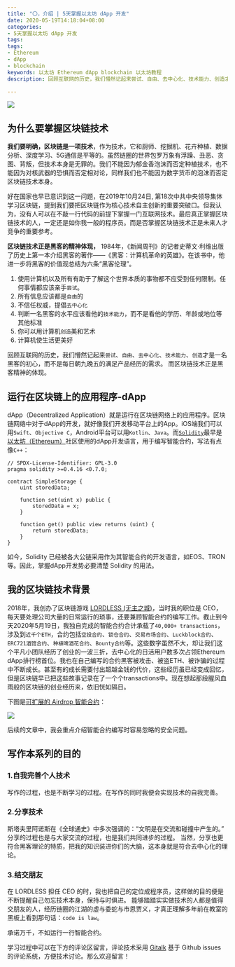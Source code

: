 ```yaml
---
title: "〇，介绍 | 5天掌握以太坊 dApp 开发"
date: 2020-05-19T14:18:04+08:00
categories:
- 5天掌握以太坊 dApp 开发
tags:
tags: 
- Ethereum
- dApp 
- blockchain
keywords: 以太坊 Ethereum dApp blockchain 以太坊教程
description: 回顾互联网的历史，我们懵然记起来尝试、自由、去中心化、技术能力、创造才是一名黑客的初心，而不是每日朝九晚五的满足产品经历的需求。而区块链技术正是黑客精神的体现。

---
```

![](https://chendongze.oss-cn-shanghai.aliyuncs.com/ipic/tz8ig.jpg)
## 为什么要掌握区块链技术
**我们要明确，区块链是一项技术**，作为技术，它和厨师、挖掘机、花卉种植、数据分析、深度学习、5G通信是平等的。虽然链圈的世界包罗万象有浮躁、丑恶、贪图、背叛，但技术本身是无罪的。我们不能因为郁金香泡沫而否定种植技术，也不能因为对核武器的恐惧而否定相对论，同样我们也不能因为数字货币的泡沫而否定区块链技术本身。

好在国家也早已意识到这一问题，在2019年10月24日, 第18次中共中央领导集体学习区块链，提到我们要把区块链作为核心技术自主创新的重要突破口。但我认为，没有人可以在不敲一行代码的前提下掌握一门互联网技术。最后真正掌握区块链技术的人，一定还是如你我一般的程序员。而是否掌握区块链技术正是未来人才竞争的重要参考。

**区块链技术正是黑客的精神体现，** 1984年，《新闻周刊》的记者史蒂文·利维出版了历史上第一本介绍黑客的著作——《黑客：计算机革命的英雄》。在该书中，他进一步将黑客的价值观总结为六条“黑客伦理”。
1. 使用计算机以及所有有助于了解这个世界本质的事物都不应受到任何限制。任何事情都应该亲手`尝试`。
2. 所有信息应该都是`自由`的
3. 不信任权威，提倡`去中心化`
4. 判断一名黑客的水平应该看他的`技术能力`，而不是看他的学历、年龄或地位等其他标准
5. 你可以用计算机`创造`美和艺术
6. 计算机使生活更美好


回顾互联网的历史，我们懵然记起来`尝试`、`自由`、`去中心化`、`技术能力`、`创造`才是一名黑客的初心，而不是每日朝九晚五的满足产品经历的需求。
而区块链技术正是黑客精神的体现。

## 运行在区块链上的应用程序-dApp
dApp（Decentralized Application）就是运行在区块链网络上的应用程序。区块链网络中对于dApp的开发，就好像我们开发移动平台上的App。iOS端我们可以用`Swift`、`Objective C`，Android平台可以用`Kotlin`、`Java`。而[`Solidity`](http://solidity.readthedocs.io/en/v0.6.8/)最早是[以太坊（Ethereum）](https://github.com/ethereum/)社区使用的dApp开发语言，用于编写智能合约，写法有点像`C++`：
```solidity
// SPDX-License-Identifier: GPL-3.0
pragma solidity >=0.4.16 <0.7.0;

contract SimpleStorage {
    uint storedData;

    function set(uint x) public {
        storedData = x;
    }

    function get() public view returns (uint) {
        return storedData;
    }
}
```
如今，Solidity 已经被各大公链采用作为其智能合约的开发语言，如EOS、TRON等。因此，掌握dApp开发势必要清楚 Solidity 的用法。

## 我的区块链技术背景

2018年，我创办了区块链游戏 [LORDLESS (无主之城)](https://lordless.io)，当时我的职位是 CEO，每天要处理公司大量的日常运行的琐事，还要兼顾智能合约的编写工作。截止到今天2020年5月19日，我独自完成的智能合约合计承载了`40,000+ transactions`，涉及到`近千个ETH`，合约包括`空投合约`、`锁仓合约`、`交易市场合约`、`Luckblock合约`、`ERC721酒馆合约`、`种植啤酒花合约`、`Bounty合约`等。这些数字虽然不大，却让我们这个平凡小团队经历了创业的一波三折，去中心化的日活用户数多次占领Ethereum dApp排行榜首位。我也在自己编写的合约黑客被攻击、被盗ETH、被诈骗的过程中不断成长。甚至有的成长需要付出超越金钱的代价，这些经历虽已经变成回忆，但是区块链早已把这些故事记录在了一个个transactions中。现在想起那段腥风血雨般的区块链的创业经历来，依旧恍如隔日。

下图是[可扩展的 Airdrop 智能合约](https://etherscan.io/address/0x35223bc965dbd91b41ddf1f540e8c7e475853551)：

![](https://chendongze.oss-cn-shanghai.aliyuncs.com/ipic/dv38e.jpg)

后续的文章中，我会重点介绍智能合约编写时容易忽略的安全问题。

## 写作本系列的目的
### 1.自我完善个人技术
写作的过程，也是不断学习的过程。在写作的同时我便会实现技术的自我完善。

### 2.分享技术
斯塔夫里阿诺斯在《全球通史》中多次强调的：“文明是在交流和碰撞中产生的。” 分享的过程也是与大家交流的过程，也是我们共同进步的过程。
当然，分享也更符合黑客理论的特质，把我的知识装进你们的大脑，这本身就是符合去中心化的理论。

### 3.结交朋友
在 LORDLESS 担任 CEO 的时，我也把自己的定位成程序员，这样做的目的便是不断提醒自己勿忘技术本身，保持与时俱进。
能够踏踏实实做技术的人都是值得交朋友的人，经历链圈的江湖的虚与委蛇与市恩贾义，才真正理解多年前在教室的黑板上看到那句话：`code is law`。

承诺万千，不如运行一行智能合约。

学习过程中可以在下方的评论区留言，评论技术采用 [Gitalk](https://github.com/gitalk/gitalk) 基于 Github issues 的评论系统，方便技术讨论。那么欢迎留言！